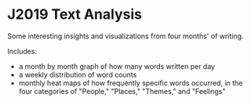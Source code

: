 # J2019 Text Analysis

Some interesting insights and visualizations from four months' of writing.

Includes:
* a month by month graph of how many words written per day 
* a weekly distribution of word counts
* monthly heat maps of how frequently specific words occurred, in the four categories of "People," "Places," "Themes," and "Feelings"
